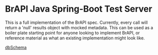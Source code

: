 # BrAPI Java Spring-Boot Test Server

This is a full implementation of the BrAPI spec. Currently, every call will return a 'null' results object with mocked metadata. This can be used as a boiler plate starting point for anyone looking to implement BrAPI, or reference material as what an existing implementation might look like.

[dbSchema](./brapi_data_model.png)
